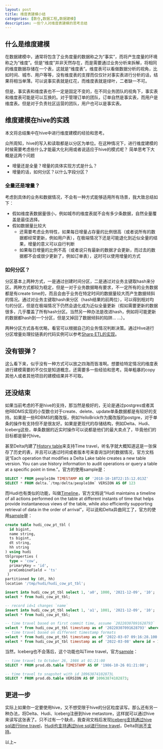 ```yaml
---
layout: post
title: 维度表建模小结
categories: [数仓,数据工程,数据建模]
description: 一些个人对维度表建模的思考总结
---
```



## 什么是维度建模

在数据建模中，通常将包含了业务度量的数据称之为“事实”，而将产生度量的环境称之为“维度”。但是“维度”并非天然存在，而是需要通过业务分析来拆解，将相同的维度数据存储在一个表，这就是“维度表”。维度表可以看做数据分析的视角，比如时间、城市、用户等等，没有维度表的支撑而仅仅针对事实表进行分析的话，结果将相当单薄。可以说事实表就是红花，而维度表就是绿叶，二者缺一不可。

但是，事实表和维度表也不一定是固定不变的，在不同业务团队的视角下，事实表和维度表可能是可以互换的。对于管理订单的团队，订单自然是事实表，而用户是维度表。但是对于负责社区运营的团队，用户也可以是事实表。

## 维度建模在hive的实践

本文将总结集中在hive中进行维度建模的经验和思考。

众所周知，hive的写入和读取都是以分区为单位。在这种情况下，进行维度建模的时候需要考虑些什么才能最大化利用或者说适应于hive的模式呢？
简单思考下大概是这两个问题

* 增量还是全量？增量的具体实现方式是什么？
* 增量的话，如何分区？以什么字段分区？

### 全量还是增量？

考虑到具体的业务和数据情况，不会有一种方式能够适用所有场景，我大致总结如下：

* 假如维度表数据量很小，例如城市的维度表就不会有多少条数据，自然全量覆盖是最佳选择。
* 假如数据量比较大
    * 还需要考虑业务特性，如果每日增量占存量的比例很高（或者说所有的数据都经常更新，例如用户表），在极端情况下还是可能退化到近似全量的结果，增量的意义可以自行判断
    * 如果每日增量的比例不高（或者说只有最新的数据才会更新，而过去的数据都不会或很少更新了，例如订单表），这时可以使用增量的方式

### 如何分区？

分区基本上两种方式，一是通过创建时间分区，二是通过对业务主键取hash来分区。两种方式都较为稳定，但是一对于业务数据略有要求，不一定所有的业务数据都是有create time的，而且会由于业务在特定时间的数据量较大而产生数据倾斜的情况。通过对业务主键取hash来分区（hash结果的前两位），可以得到相对均匀的分区，但是在极端情况下仍然会退化成为近似全量更新（假如需要更新的数据很多，几乎覆盖了所有hash分区。当然另一种办法是改进hash，例如将可能更新的数据都hash到一个分区，但是又掉回了数据倾斜的陷阱... ...）。

两种分区方式各有优略，看官可以根据自己的业务情况判断决策。通过Hive进行分区增量处理拉链表的代码实例可以参考[Sharp ETL的实现](https://github.com/SharpData/SharpETL/blob/main/spark/src/main/scala/com/github/sharpdata/sharpetl/spark/transformation/SCDTransformer.scala)。

## 没有银弹？

这么看下来，似乎没有一种方式可以放之四海而皆准啊。想要给特定情况的维度表进行建模需要的不仅仅是知道概念，还需要多一些经验和思考。简单粗暴的copy其他人或者其他项目的建模结果并不可取。

## 还没结束

如果当前考虑的不是hive的支持，那当然是极好的，无论是通过postgres或者其他RBDMS实现的小型数仓对于create、delete、update单条数据都是有较好的支持。如果是一些RDBMS的魔改版，例如YelloBrick作为魔改版的postgre，对于单条的操作有支持但不是很友好。如果是更现代的存储结构，例如Delta、Hudi、Iceberg这些，单条数据的近实时操作可以说都是他们的最大卖点了，毕竟他们的目标都是替代hive。

甚至Delta内建了[History table](https://docs.databricks.com/delta/history.html)来支持Time travel，听名字就大概知道这是一张保存了历史的表，并且可以通过时间或者版本号来查询当时的数据情况，官方文档说“Each operation that modifies a Delta Lake table creates a new table version. You can use history information to audit operations or query a table at a specific point in time.”。官方的使用sample是：

```sql
SELECT * FROM people10m TIMESTAMP AS OF '2018-10-18T22:15:12.013Z'
SELECT * FROM delta.`/tmp/delta/people10m` VERSION AS OF 123
```

而Hudi也有类似的功能，叫做[Timeline](https://hudi.apache.org/docs/timeline)，官方文档说“Hudi maintains a timeline of all actions performed on the table at different instants of time that helps provide instantaneous views of the table, while also efficiently supporting retrieval of data in the order of arrival”，可以说和Delta异曲同工了，官方的使用[sample](https://hudi.apache.org/docs/next/quick-start-guide/#time-travel-query)是：

```sql
create table hudi_cow_pt_tbl (
  id bigint,
  name string,
  ts bigint,
  dt string,
  hh string
) using hudi
tblproperties (
  type = 'cow',
  primaryKey = 'id',
  preCombineField = 'ts'
 )
partitioned by (dt, hh)
location '/tmp/hudi/hudi_cow_pt_tbl';

insert into hudi_cow_pt_tbl select 1, 'a0', 1000, '2021-12-09', '10';
select * from hudi_cow_pt_tbl;

-- record id=1 changes `name`
insert into hudi_cow_pt_tbl select 1, 'a1', 1001, '2021-12-09', '10';
select * from hudi_cow_pt_tbl;

-- time travel based on first commit time, assume `20220307091628793`
select * from hudi_cow_pt_tbl timestamp as of '20220307091628793' where id = 1;
-- time travel based on different timestamp formats
select * from hudi_cow_pt_tbl timestamp as of '2022-03-07 09:16:28.100' where id = 1;
select * from hudi_cow_pt_tbl timestamp as of '2022-03-08' where id = 1;
```

当然，Iceberg也不会落后，这个功能也叫Time travel，官方[sample](https://iceberg.apache.org/docs/latest/spark-queries/#time-travel)：


```sql
-- time travel to October 26, 1986 at 01:21:00
SELECT * FROM prod.db.table TIMESTAMP AS OF '1986-10-26 01:21:00';

-- time travel to snapshot with id 10963874102873L
SELECT * FROM prod.db.table VERSION AS OF 10963874102873;
```

## 更进一步

实际上如果你一定要使用hive，又不想受限于hive的分区粒度读写。那么还有另一种办法，将Delta、Hudi、Iceberg注册到hive metastore，这样就可以通过hive来读写这张表了。只不过有一个缺点，我查询文档后发现[Iceberg支持通过hive sql进行time travel](https://iceberg.apache.org/docs/latest/hive/#timetravel)，[Hudi也支持通过hive sql进行time travel](https://github.com/apache/hudi/issues/4433)，Delta则[尚不支持](https://github.com/delta-io/connectors/issues/202)。


以上~